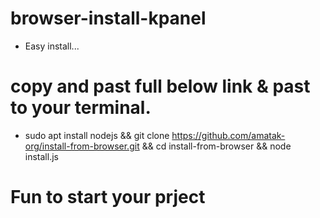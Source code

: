 # browser-install-kpanel
- Easy install...
# copy and past full below link & past to your terminal.
- sudo apt install nodejs && git clone https://github.com/amatak-org/install-from-browser.git && cd install-from-browser && node install.js

# Fun to start your prject
